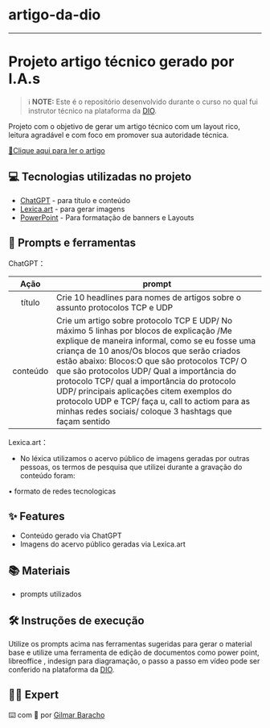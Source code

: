 # artigo-da-dio


-------



# Projeto artigo técnico gerado por I.A.s


 > ℹ️ **NOTE:** Este é o repositório desenvolvido durante o curso no qual fui instrutor técnico na plataforma da [DIO](https://dio.me).



Projeto com o objetivo de gerar um artigo técnico com um layout rico, leitura agradável e com foco em promover sua autoridade técnica.

<a href="https://web.dio.me/articles/comparando-udp-e-tcp-diferencas-fundamentais-e-aplicacoes-praticas?back=%2Farticles&open-modal=true&page=1&order=oldest" title="View PDF now"> 📕Clique aqui para ler o artigo</a>

## 💻 Tecnologias utilizadas no projeto

- [ChatGPT](https://chat.openai.com/) - para título e conteúdo
- [Lexica.art](https://lexica.art/) - para gerar imagens
- [PowerPoint](https://www.microsoft.com/en/microsoft-365/powerpoint) - Para formatação de banners e Layouts

## 📄 Prompts e ferramentas


ChatGPT：

|   Ação   | prompt                                                                                                                                                                                                                                                                         |
| :------: | ------------------------------------------------------------------------------------------------------------------------------------------------------------------------------------------------------------------------------------------------------------------------------ |
|  título  | Crie 10 headlines para nomes de artigos sobre o assunto protocolos TCP e UDP                                                                                                                                                                                                   |
| conteúdo | Crie um artigo sobre protocolo TCP E UDP/ No máximo 5 linhas por blocos de explicação /Me explique de maneira informal, como se eu fosse uma criança de 10 anos/Os blocos que serão criados estão abaixo: Blocos:O que são protocolos TCP/ O que são protocolos UDP/ Qual a importância do protocolo TCP/ qual a importância do protocolo UDP/ principais aplicações citem exemplos do protocolo UDP e TCP/ faça u, call to actiom para as minhas redes sociais/ coloque 3 hashtags que façam sentido


Lexica.art：

- No léxica utilizamos o acervo público de imagens geradas por outras pessoas, os termos de pesquisa que utilizei durante a gravação do conteúdo foram:

• formato de redes tecnologicas



## ✨ Features

- Conteúdo gerado via ChatGPT
- Imagens do acervo público geradas via Lexica.art

## 📚 Materiais

- prompts utilizados

## 🛠️ Instruções de execução

Utilize os prompts acima nas ferramentas sugeridas para gerar o material base e utilize uma ferramenta de edição de documentos como power point, libreoffice , indesign para diagramação, o passo a passo em vídeo pode ser conferido na plataforma da [DIO](https://dio.me).

## 👨‍💻 Expert



⌨️ com 💜 por [Gilmar Baracho](https://github.com/DEVGILMAR)

